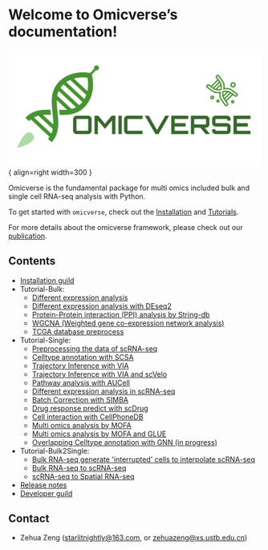 # Welcome to Omicverse’s documentation!


<div class="result" markdown>

![Image title](img/logo.png){ align=right width=300 }

Omicverse is the fundamental package for multi omics included bulk and single cell RNA-seq analysis with Python.

To get started with `omicverse`, check out the [Installation](Installation_guild) and [Tutorials](Tutorials-single/t_cellanno).

For more details about the omicverse framework, please check out our [publication](https://www.biorxiv.org/content/10.1101/2023.06.06.543913v1).

</div>



<div class="Contents" markdown>

## Contents

- [Installation guild](Installation_guild)
- Tutorial-Bulk:
    - [Different expression analysis](Tutorials-bulk/t_deg)
    - [Different expression analysis with DEseq2](Tutorials-bulk/t_deseq2)
    - [Protein-Protein interaction (PPI) analysis by String-db](Tutorials-bulk/t_network/)
    - [WGCNA (Weighted gene co-expression network analysis)](Tutorials-bulk/t_wgcna/)
    - [TCGA database preprocess](Tutorials-bulk/t_tcga/)
- Tutorial-Single:
    - [Preprocessing the data of scRNA-seq](Tutorials-single/t_preprocess)
    - [Celltype annotation with SCSA](Tutorials-single/t_cellanno)
    - [Trajectory Inference with VIA](Tutorials-single/t_via)
    - [Trajectory Inference with VIA and scVelo](Tutorials-single/t_via_velo)
    - [Pathway analysis with AUCell](Tutorials-single/t_aucell)
    - [Different expression analysis in scRNA-seq](Tutorials-single/t_scdeg)
    - [Batch Correction with SIMBA](Tutorials-single/t_simba)
    - [Drug response predict with scDrug](Tutorials-single/t_scdrug)
    - [Cell interaction with CellPhoneDB](Tutorials-single/t_cellphonedb)
    - [Multi omics analysis by MOFA](Tutorials-single/t_mofa)
    - [Multi omics analysis by MOFA and GLUE](Tutorials-single/t_mofa_glue)
    - [Overlapping Celltype annotation with GNN (in progress)](Tutorials-single/t_nocd)
- Tutorial-Bulk2Single:
    - [Bulk RNA-seq generate 'interrupted' cells to interpolate scRNA-seq](Tutorials-bulk2single/t_bulktrajblend)
    - [Bulk RNA-seq to scRNA-seq](Tutorials-bulk2single/t_bulk2single)
    - [scRNA-seq to Spatial RNA-seq](Tutorials-bulk2single/t_single2spatial)
- [Release notes](Release_notes)
- [Developer guild](Developer_guild)

</div>

<div class="Contact" markdown>

## Contact

- Zehua Zeng ([starlitnightly@163.com](mailto:starlitnightly@163.com), or [zehuazeng@xs.ustb.edu.cn](mailto:zehuazeng@xs.ustb.edu.cn))

</div>
